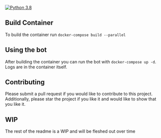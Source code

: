 [![Python 3.8](https://github.com/rmblau/discord-bot/actions/workflows/python-app.yml/badge.svg?branch=main)](https://github.com/rmblau/discord-bot/actions/workflows/python-app.yml)

## Build Container

To build the container run ```docker-compose build --parallel```


## Using the bot

After building the container you can run the bot with ```docker-compose up -d```. Logs are in the container itself.


## Contributing

Please submit a pull request if you would like to contribute to this project. Additionally, please star the project if you like it and would like to show that you like it.


## WIP

The rest of the readme is a WIP and will be fleshed out over time

